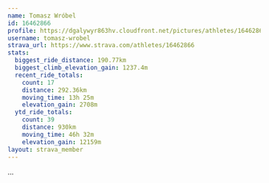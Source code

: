 ```yaml
---
name: Tomasz Wróbel
id: 16462866
profile: https://dgalywyr863hv.cloudfront.net/pictures/athletes/16462866/10169785/1/large.jpg
username: tomasz-wrobel
strava_url: https://www.strava.com/athletes/16462866
stats:
  biggest_ride_distance: 190.77km
  biggest_climb_elevation_gain: 1237.4m
  recent_ride_totals:
    count: 17
    distance: 292.36km
    moving_time: 13h 25m
    elevation_gain: 2708m
  ytd_ride_totals:
    count: 39
    distance: 930km
    moving_time: 46h 32m
    elevation_gain: 12159m
layout: strava_member
--- 
```

...
